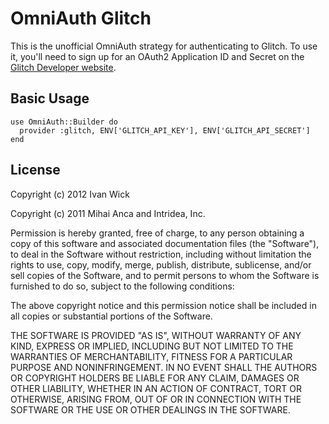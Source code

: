 # OmniAuth Glitch

This is the unofficial OmniAuth strategy for authenticating to Glitch. To
use it, you'll need to sign up for an OAuth2 Application ID and Secret
on the [Glitch Developer website](http://developer.glitch.com/).

## Basic Usage

    use OmniAuth::Builder do
      provider :glitch, ENV['GLITCH_API_KEY'], ENV['GLITCH_API_SECRET']
    end

## License

Copyright (c) 2012 Ivan Wick

Copyright (c) 2011 Mihai Anca and Intridea, Inc.

Permission is hereby granted, free of charge, to any person obtaining a copy of this software and associated documentation files (the "Software"), to deal in the Software without restriction, including without limitation the rights to use, copy, modify, merge, publish, distribute, sublicense, and/or sell copies of the Software, and to permit persons to whom the Software is furnished to do so, subject to the following conditions:

The above copyright notice and this permission notice shall be included in all copies or substantial portions of the Software.

THE SOFTWARE IS PROVIDED "AS IS", WITHOUT WARRANTY OF ANY KIND, EXPRESS OR IMPLIED, INCLUDING BUT NOT LIMITED TO THE WARRANTIES OF MERCHANTABILITY, FITNESS FOR A PARTICULAR PURPOSE AND NONINFRINGEMENT. IN NO EVENT SHALL THE AUTHORS OR COPYRIGHT HOLDERS BE LIABLE FOR ANY CLAIM, DAMAGES OR OTHER LIABILITY, WHETHER IN AN ACTION OF CONTRACT, TORT OR OTHERWISE, ARISING FROM, OUT OF OR IN CONNECTION WITH THE SOFTWARE OR THE USE OR OTHER DEALINGS IN THE SOFTWARE.
